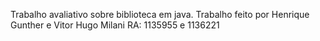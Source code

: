 Trabalho avaliativo sobre biblioteca em java. 
Trabalho feito por Henrique Gunther e Vitor Hugo Milani
RA: 1135955 e 1136221
